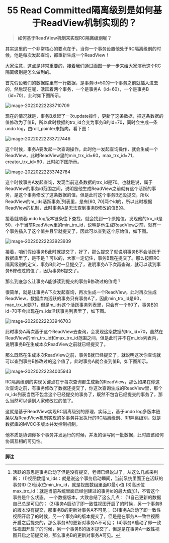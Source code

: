 <h1 align="center">55 Read Committed隔离级别是如何基于ReadView机制实现的？</h1>



> **如何基于ReadView机制来实现RC隔离级别呢？**

其实这里的一个非常核心的要点在于，当你一个事务设置他处于RC隔离级别的时候，他是每次发起查询，都重新生成一个ReadView！

大家注意，这点是非常重要的，接着我们通过画图一步一步来给大家演示这个RC隔离级别是怎么做到的。

首先假设我们的数据库里有一行数据，是事务id=50的一个事务之前就插入进去的，然后现在呢，活跃着两个事务，一个是事务A（id=60），一个是事务B（id=70），此时如下图所示。

<img src="https://studyimages.oss-cn-beijing.aliyuncs.com/img/mysql/34-63/202210201140690.png" alt="image-20220222233710709" />

现在的情况就是，事务B发起了一次update操作，更新了这条数据，把这条数据的值修改为了值B，所以此时数据的trx_id会变为事务B的id=70，同时会生成一条undo log，由roll_pointer来指向，看下图：

<img src="https://studyimages.oss-cn-beijing.aliyuncs.com/img/mysql/34-63/202210201140691.png" alt="image-20220222233727446" />

这个时候，事务A要发起一次查询操作，此时他一发起查询操作，就会生成一个ReadView，此时ReadView里的min_trx_id=60，max_trx_id=71，creator_trx_id=60，此时如下图所示。

<img src="https://studyimages.oss-cn-beijing.aliyuncs.com/img/mysql/34-63/202210201140692.png" alt="image-20220222233742784" />

这个时候事务A发起查询，发现当前这条数据的trx_id是70。也就是说，属于ReadView的事务id范围之间，说明是他生成ReadView之前就有这个活跃的事务，是这个事务修改了这条数据的值，但是此时这个事务B还没提交，所以ReadView的m_ids活跃事务[^1]列表里，是有[60, 70]两个id的，所以此时根据ReadView的机制，此时事务A是无法查到事务B修改的值B的。

接着就顺着undo log版本链条往下查找，就会找到一个原始值，发现他的trx_id是50，小于当前ReadView里的min_trx_id，说明是他生成ReadView之前，就有一个事务插入了这个值并且早就提交了，因此可以查到这个原始值，如下图。

<img src="https://studyimages.oss-cn-beijing.aliyuncs.com/img/mysql/34-63/202210201140693.png" alt="image-20220222233923939" />

接着，咱们假设事务B此时就提交了，好了，那么提交了就说明事务B不会活跃于数据库里了，是不是？可以的，大家一定记住，事务B现在提交了。那么按照RC隔离级别的定义，事务B此时一旦提交了，说明事务A下次再查询，就可以读到事务B修改过的值了，因为事务B提交了。

那么到底怎么让事务A能够读到提交的事务B修改过的值呢？

很简单，就是让事务A下次发起查询，再次生成一个ReadView。此时再次生成ReadView，数据库内活跃的事务只有事务A了，因此min_trx_id是60，mac_trx_id是71，但是m_ids这个活跃事务列表里，只会有一个60了，事务B的id=70不会出现在m_ids活跃事务列表里了，如下图。

<img src="https://studyimages.oss-cn-beijing.aliyuncs.com/img/mysql/34-63/202210201140694.png" alt="image-20220222233946703" />

此时事务A再次基于这个ReadView去查询，会发现这条数据的trx_id=70，虽然在ReadView的min_trx_id和max_trx_id范围之间，但是此时并不在m_ids列表内，说明事务B在生成本次ReadView之前就已经提交了。

那么既然在生成本次ReadView之前，事务B就已经提交了，就说明这次你查询就可以查到事务B修改过的这个值了，此时事务A就会查到值B，如下图所示。

<img src="https://studyimages.oss-cn-beijing.aliyuncs.com/img/mysql/34-63/202210201140695.png" alt="image-20220222234005943" />

RC隔离级别的实现关键点在于每次查询都生成新的ReadView，那么如果在你这次查询之前，有事务修改了数据还提交了，你这次查询生成的ReadView里，那个m_ids列表当然不包含这个已经提交的事务了，既然不包含已经提交的事务了，那么当然可以读到人家修改过的值了。

这就是基于ReadView实现RC隔离级别的原理，实际上，基于undo log多版本链条以及ReadView机制实现的多事务并发执行的RC隔离级别、RR隔离级别，就是数据库的MVCC多版本并发控制机制。

他本质是协调你多个事务并发运行的时候，并发的读写同一批数据，此时应该如何协调互相的可见性。

---

**脚注**

[^1]: 活跃的意思是事务启动了但是没有提交，老师已经说过了，从这么几点来判断： (1)视图数组m_ids：就是说这个事务启动瞬间，当前系统里面正在活跃的事务ID (2)低水位min_trx_id，就是视图数组里面ID最小值 (3)高水位max_trx_id：就是当前系统里面已经创建过的事务id的最大值加1，不管这个事务是什么状态。 一个数据版本，大致总结了这么几点： (1)自己更新的数据自己总是可见的； (2)事务A启动了即一致性视图开启了的时候，另一个事务B的版本没有提交，那事务B的更新对事务A不可见； (3)事务A启动了即一致性视图开启了的时候，另一个事务B的版本提交了，但是是在事务A一致性视图开启之后提交的，那么事务B的更新对事务A不可见； (4)事务A启动了即一致性视图开启了的时候，另一个事务B的版本提交了，但是是在事务A一致性视图开启之前提交的，那么事务B的更新对事务A可见。

